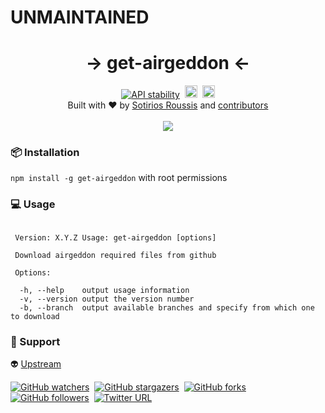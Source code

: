 # UNMAINTAINED

<h1 align="center">&#8594; get-airgeddon &#8592;</h1>

<div align="center">
  <a href="https://nodejs.org/api/documentation.html#documentation_stability_index"><img src="https://img.shields.io/badge/stability-experimental-orange.svg" alt="API stability"/></a>&nbsp;&nbsp;<a href="https://badge.fury.io/js/get-airgeddon"><img src="https://badge.fury.io/js/get-airgeddon.svg" alt="npm version" height="20"></a>&nbsp;&nbsp;<a href="https://travis-ci.org/xtonousou/get-airgeddon"><img src="https://img.shields.io/travis/xtonousou/get-airgeddon.svg" alt="Travis build" height="20"></a>
</div>

<div align="center">
  Built with ❤︎ by
  <a href="https://github.com/xtonousou">Sotirios Roussis</a> and
  <a href="https://github.com/xtonousou/get-airgeddon/graphs/contributors">
    contributors
  </a>
</div>

<br />

<div align="center">
  <a href="https://nodei.co/npm/get-airgeddon/"><img src="https://nodei.co/npm/get-airgeddon.png?downloads=true&downloadRank=true&stars=true"></a>
</div>

### :package: Installation

`npm install -g get-airgeddon` with root permissions

### :computer: Usage

```

 Version: X.Y.Z Usage: get-airgeddon [options]

 Download airgeddon required files from github

 Options:

  -h, --help	output usage information
  -v, --version	output the version number
  -b, --branch	output available branches and specify from which one to download

```

### :pray: Support

:alien: [Upstream](https://github.com/v1s1t0r1sh3r3/airgeddon)

[![GitHub watchers](https://img.shields.io/github/watchers/xtonousou/get-airgeddon.svg?style=social&label=Watch)](https://github.com/xtonousou/get-airgeddon/subscription)&nbsp;&nbsp;[![GitHub stargazers](https://img.shields.io/github/stars/xtonousou/get-airgeddon.svg?style=social&label=Star)](https://github.com/xtonousou/get-airgeddon)&nbsp;&nbsp;[![GitHub forks](https://img.shields.io/github/forks/xtonousou/get-airgeddon.svg?style=social&label=Fork)](https://github.com/xtonousou/get-airgeddon/fork)&nbsp;&nbsp;[![GitHub followers](https://img.shields.io/github/followers/xtonousou.svg?style=social&label=Follow)](https://github.com/xtonousou)&nbsp;&nbsp;[![Twitter URL](https://img.shields.io/twitter/url/http/shields.io.svg?style=social)](https://twitter.com/intent/tweet?text=Download%20airgeddon%27s%20required%20files%20from%20github.%20%20https://github.com/xtonousou/get-airgeddon%20%20https://www.npmjs.com/package/get-airgeddon)

[airgeddon]: https://github.com/v1s1t0r1sh3r3/airgeddon "by v1s1t0r"
